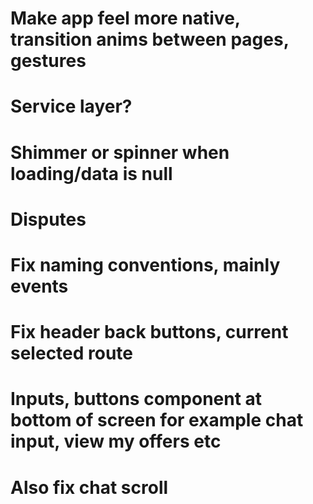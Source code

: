 ﻿# Make app feel more native, transition anims between pages, gestures
# Service layer?
# Shimmer or spinner when loading/data is null
# Disputes
# Fix naming conventions, mainly events
# Fix header back buttons, current selected route
# Inputs, buttons component at bottom of screen for example chat input, view my offers etc
# Also fix chat scroll